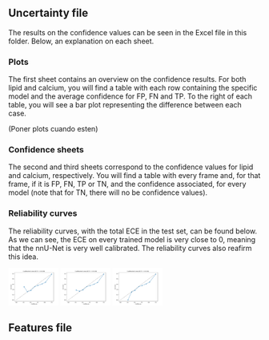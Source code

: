 ## Uncertainty file

The results on the confidence values can be seen in the Excel file in this folder. Below, an explanation on each sheet.

### Plots

The first sheet contains an overview on the confidence results. For both lipid and calcium, you will find a table with each row containing the specific model and the average confidence for FP, FN and TP. To the right of each table, you will see a bar plot representing the difference between each case.

(Poner plots cuando esten)


### Confidence sheets

The second and third sheets correspond to the confidence values for lipid and calcium, respectively. You will find a table with every frame and, for that frame, if it is FP, FN, TP or TN, and the confidence associated, for every model (note that for TN, there will no be confidence values).

### Reliability curves

The reliability curves, with the total ECE in the test set, can be found below. As we can see, the ECE on every trained model is very close to 0, meaning that the nnU-Net is very well calibrated. The reliability curves also reafirm this idea.

<!-- ![Figure 1. Example of probability map as overlay and corresponding image. It is worth noting that edges are always uncertain regions, but other tiny blue regions can be seen as well](/assets/ece_conf_model_2d.png)

![Figure 1. Example of probability map as overlay and corresponding image. It is worth noting that edges are always uncertain regions, but other tiny blue regions can be seen as well](/assets/ece_conf_pseudo3d_1.png)

![Figure 1. Example of probability map as overlay and corresponding image. It is worth noting that edges are always uncertain regions, but other tiny blue regions can be seen as well](/assets/ece_conf_pseudo3d_2.png) -->

<p float="left">
  <img src="/assets/ece_conf_model_2d.png" width="100" />
  <img src="/assets/ece_conf_pseudo3d_1.png" width="100" /> 
  <img src="/assets/ece_conf_pseudo3d_2.png" width="100" />
</p>

## Features file